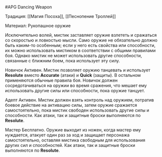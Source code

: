 #APG
Dancing Weapon 

Традиция: [[Магия Посоха]], [[Песнопение Троллей]] 

Материал: Рукопашное оружие 

Исключительно волей, мистик заставляет оружие взлететь и сражаться со скоростью и ловкостью мысли. Само оружие не обязательно должно быть каким-то особенным; если у него есть свойства или способности, их можно использовать мистиком в соответствии с общими правилами боя. Однако мистик не может использовать другие способности, связанные с ближним боем, пока использует эту силу. 

Новичок Активен. Мистик позволяет оружию танцевать и использует **Resolute** вместо **Accurate** (атаки) и **Quick** (защиты). В остальном применяются обычные правила боя. Новичок должен сосредотачиваться на оружии во время сражения, что мешает ему использовать другие силы или способности, пока оружие танцует. 

Адепт Активен. Мистик должен взять контроль над оружием, потратив боевое действие на активацию силы, затем оружие сражается самостоятельно, пока мистик свободен использовать другие силы и способности. Как атаки, так и защитные броски выполняются по **Resolute**. 

Мастер Бесплатно. Оружие выходит из ножен, когда мастер ему нуждается, атакует один раз за ход и защищает персонажа самостоятельно, оставляя мистика свободным для использования других сил и способностей. Как атаки, так и защитные броски выполняются по **Resolute**. 